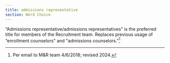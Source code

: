 ```yaml
---
title: admissions representative
section: Word Choice
---
```

“Admissions representative/admissions representatives” is the preferred title for members of the Recruitment team. Replaces previous usage of “enrollment counselors" and "admissions counselors.”[^29]

[^29]: Per email to M&R team 4/6/2018; revised 2024.